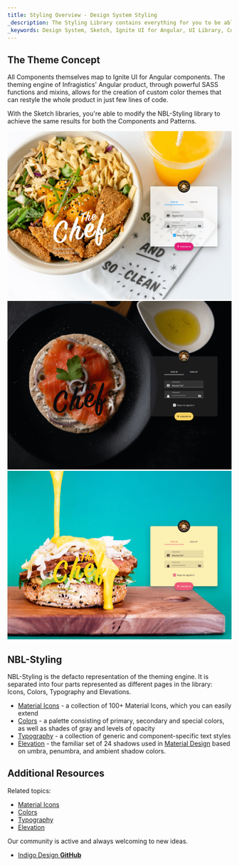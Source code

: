 ```yaml
---
title: Styling Overview - Design System Styling
_description: The Styling Library contains everything for you to be able to define themes for both Components and Patterns.
_keywords: Design System, Sketch, Ignite UI for Angular, UI Library, Colors, Palettes
---
```


## The Theme Concept

All Components themselves map to Ignite UI for Angular components. The theming engine of Infragistics' Angular product, through powerful SASS functions and mixins, allows for the creation of custom color themes that can restyle the whole product in just few lines of code.

With the Sketch libraries, you're able to modify the NBL-Styling library to achieve the same results for both the Components and Patterns.

![](../images/theme_overview_default.png)
![](../images/theme_overview_dark.png)
![](../images/theme_overview_vibrant.png)

## NBL-Styling

NBL-Styling is the defacto representation of the theming engine. It is separated into four parts represented as different pages in the library: Icons, Colors, Typography and Elevations.

- [Material Icons](material-icons.md) - a collection of 100+ Material Icons, which you can easily extend
- [Colors](colors.md) - a palette consisting of primary, secondary and special colors, as well as shades of gray and levels of opacity
- [Typography](typography.md) - a collection of generic and component-specific text styles
- [Elevation](elevation.md) - the familiar set of 24 shadows used in [Material Design](https://material.io/design/environment/elevation.html) based on umbra, penumbra, and ambient shadow colors.

## Additional Resources

Related topics:

- [Material Icons](material-icons.md)
- [Colors](colors.md)
- [Typography](typography.md)
- [Elevation](elevation.md)
  <div class="divider--half"></div>

Our community is active and always welcoming to new ideas.

- [Indigo Design **GitHub**](https://github.com/IgniteUI/design-system-docfx)
